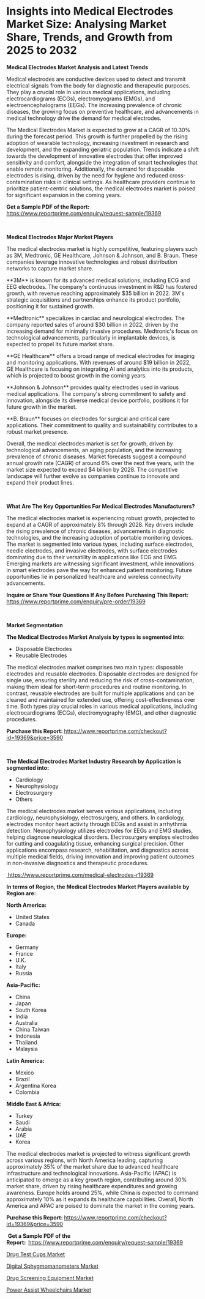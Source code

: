 <p><h1>Insights into Medical Electrodes Market Size: Analysing Market Share, Trends, and Growth from 2025 to 2032</h1></p><p><strong>Medical Electrodes Market Analysis and Latest Trends</strong></p>
<p><p>Medical electrodes are conductive devices used to detect and transmit electrical signals from the body for diagnostic and therapeutic purposes. They play a crucial role in various medical applications, including electrocardiograms (ECGs), electromyograms (EMGs), and electroencephalograms (EEGs). The increasing prevalence of chronic diseases, the growing focus on preventive healthcare, and advancements in medical technology drive the demand for medical electrodes.</p><p>The Medical Electrodes Market is expected to grow at a CAGR of 10.30% during the forecast period. This growth is further propelled by the rising adoption of wearable technology, increasing investment in research and development, and the expanding geriatric population. Trends indicate a shift towards the development of innovative electrodes that offer improved sensitivity and comfort, alongside the integration of smart technologies that enable remote monitoring. Additionally, the demand for disposable electrodes is rising, driven by the need for hygiene and reduced cross-contamination risks in clinical settings. As healthcare providers continue to prioritize patient-centric solutions, the medical electrodes market is poised for significant expansion in the coming years.</p></p>
<p><strong>Get a Sample PDF of the Report:&nbsp;</strong> <a href="https://www.reportprime.com/enquiry/request-sample/19369?utm_campaign=1905&utm_medium=2&utm_source=Github&utm_content=ia&utm_term=19032025&utm_id=medical-electrodes">https://www.reportprime.com/enquiry/request-sample/19369</a></p>
<p>&nbsp;</p>
<p><strong>Medical Electrodes Major Market Players</strong></p>
<p><p>The medical electrodes market is highly competitive, featuring players such as 3M, Medtronic, GE Healthcare, Johnson & Johnson, and B. Braun. These companies leverage innovative technologies and robust distribution networks to capture market share.</p><p>**3M** is known for its advanced medical solutions, including ECG and EEG electrodes. The company's continuous investment in R&D has fostered growth, with revenue reaching approximately $35 billion in 2022. 3M's strategic acquisitions and partnerships enhance its product portfolio, positioning it for sustained growth.</p><p>**Medtronic** specializes in cardiac and neurological electrodes. The company reported sales of around $30 billion in 2022, driven by the increasing demand for minimally invasive procedures. Medtronic's focus on technological advancements, particularly in implantable devices, is expected to propel its future market share.</p><p>**GE Healthcare** offers a broad range of medical electrodes for imaging and monitoring applications. With revenues of around $19 billion in 2022, GE Healthcare is focusing on integrating AI and analytics into its products, which is projected to boost growth in the coming years.</p><p>**Johnson & Johnson** provides quality electrodes used in various medical applications. The company's strong commitment to safety and innovation, alongside its diverse medical device portfolio, positions it for future growth in the market.</p><p>**B. Braun** focuses on electrodes for surgical and critical care applications. Their commitment to quality and sustainability contributes to a robust market presence.</p><p>Overall, the medical electrodes market is set for growth, driven by technological advancements, an aging population, and the increasing prevalence of chronic diseases. Market forecasts suggest a compound annual growth rate (CAGR) of around 6% over the next five years, with the market size expected to exceed $4 billion by 2028. The competitive landscape will further evolve as companies continue to innovate and expand their product lines.</p></p>
<p>&nbsp;</p>
<p><strong>What Are The Key Opportunities For Medical Electrodes Manufacturers?</strong></p>
<p><p>The medical electrodes market is experiencing robust growth, projected to expand at a CAGR of approximately 8% through 2028. Key drivers include the rising prevalence of chronic diseases, advancements in diagnostic technologies, and the increasing adoption of portable monitoring devices. The market is segmented into various types, including surface electrodes, needle electrodes, and invasive electrodes, with surface electrodes dominating due to their versatility in applications like ECG and EMG. Emerging markets are witnessing significant investment, while innovations in smart electrodes pave the way for enhanced patient monitoring. Future opportunities lie in personalized healthcare and wireless connectivity advancements.</p></p>
<p><strong>Inquire or Share Your Questions If Any Before Purchasing This Report:</strong> <a href="https://www.reportprime.com/enquiry/pre-order/19369?utm_campaign=1905&utm_medium=2&utm_source=Github&utm_content=ia&utm_term=19032025&utm_id=medical-electrodes">https://www.reportprime.com/enquiry/pre-order/19369</a></p>
<p>&nbsp;</p>
<p><strong>Market Segmentation</strong></p>
<p><strong>The Medical Electrodes Market Analysis by types is segmented into:</strong></p>
<p><ul><li>Disposable Electrodes</li><li>Reusable Electrodes</li></ul></p>
<p><p>The medical electrodes market comprises two main types: disposable electrodes and reusable electrodes. Disposable electrodes are designed for single use, ensuring sterility and reducing the risk of cross-contamination, making them ideal for short-term procedures and routine monitoring. In contrast, reusable electrodes are built for multiple applications and can be cleaned and maintained for extended use, offering cost-effectiveness over time. Both types play crucial roles in various medical applications, including electrocardiograms (ECGs), electromyography (EMG), and other diagnostic procedures.</p></p>
<p><strong>Purchase this Report:&nbsp;</strong><a href="https://www.reportprime.com/checkout?id=19369&price=3590&utm_campaign=1905&utm_medium=2&utm_source=Github&utm_content=ia&utm_term=19032025&utm_id=medical-electrodes">https://www.reportprime.com/checkout?id=19369&price=3590</a></p>
<p>&nbsp;</p>
<p><strong>The Medical Electrodes Market Industry Research by Application is segmented into:</strong></p>
<p><ul><li>Cardiology</li><li>Neurophysiology</li><li>Electrosurgery</li><li>Others</li></ul></p>
<p><p>The medical electrodes market serves various applications, including cardiology, neurophysiology, electrosurgery, and others. In cardiology, electrodes monitor heart activity through ECGs and assist in arrhythmia detection. Neurophysiology utilizes electrodes for EEGs and EMG studies, helping diagnose neurological disorders. Electrosurgery employs electrodes for cutting and coagulating tissue, enhancing surgical precision. Other applications encompass research, rehabilitation, and diagnostics across multiple medical fields, driving innovation and improving patient outcomes in non-invasive diagnostics and therapeutic procedures.</p></p>
<p><a href="https://www.reportprime.com/medical-electrodes-r19369?utm_campaign=1905&utm_medium=2&utm_source=Github&utm_content=ia&utm_term=19032025&utm_id=medical-electrodes">&nbsp;https://www.reportprime.com/medical-electrodes-r19369</a></p>
<p><strong>In terms of Region, the Medical Electrodes Market Players available by Region are:</strong></p>
<p>
    <p> <strong> North America: </strong>
        <ul>
            <li>United States</li>
            <li>Canada</li>
        </ul>
        </p> 
    <p> <strong> Europe: </strong>
        <ul>
            <li>Germany</li>
            <li>France</li>
            <li>U.K.</li>
            <li>Italy</li>
            <li>Russia</li>
        </ul>
        </p> 
    <p> <strong> Asia-Pacific: </strong>
        <ul>
            <li>China</li>
            <li>Japan</li>
            <li>South Korea</li>
            <li>India</li>
            <li>Australia</li>
            <li>China Taiwan</li>
            <li>Indonesia</li>
            <li>Thailand</li>
            <li>Malaysia</li>
        </ul>
        </p> 
    <p> <strong> Latin America: </strong>
        <ul>
            <li>Mexico</li>
            <li>Brazil</li>
            <li>Argentina Korea</li>
            <li>Colombia</li>
        </ul>
        </p> 
    <p> <strong> Middle East & Africa: </strong>
        <ul>
            <li>Turkey</li>
            <li>Saudi</li>
            <li>Arabia</li>
            <li>UAE</li>
            <li>Korea</li>
        </ul>
    </p>
    </p>
<p><p>The medical electrodes market is projected to witness significant growth across various regions, with North America leading, capturing approximately 35% of the market share due to advanced healthcare infrastructure and technological innovations. Asia-Pacific (APAC) is anticipated to emerge as a key growth region, contributing around 30% market share, driven by rising healthcare expenditures and growing awareness. Europe holds around 25%, while China is expected to command approximately 10% as it expands its healthcare capabilities. Overall, North America and APAC are poised to dominate the market in the coming years.</p></p>
<p><strong>Purchase this Report: </strong><a href="https://www.reportprime.com/checkout?id=19369&price=3590&utm_campaign=1905&utm_medium=2&utm_source=Github&utm_content=ia&utm_term=19032025&utm_id=medical-electrodes">https://www.reportprime.com/checkout?id=19369&price=3590</a></p>
<p>&nbsp;<strong>Get a Sample PDF of the Report:&nbsp;&nbsp;</strong><a href="https://www.reportprime.com/enquiry/request-sample/19369?utm_campaign=1905&utm_medium=2&utm_source=Github&utm_content=ia&utm_term=19032025&utm_id=medical-electrodes">https://www.reportprime.com/enquiry/request-sample/19369</a></p>
<p><strong></strong></p>
<p><p><a href="https://github.com/elvutedipela/Market-Research-Report-List-1/blob/main/drug-test-cups-market.md?utm_campaign=1905&utm_medium=2&utm_source=Github&utm_content=ia&utm_term=19032025&utm_id=medical-electrodes">Drug Test Cups Market</a></p><p><a href="https://github.com/hedbomkrahe/Market-Research-Report-List-1/blob/main/digital-sphygmomanometers-market.md?utm_campaign=1905&utm_medium=2&utm_source=Github&utm_content=ia&utm_term=19032025&utm_id=medical-electrodes">Digital Sphygmomanometers Market</a></p><p><a href="https://github.com/nkbaroga/Market-Research-Report-List-1/blob/main/drug-screening-equipment-market.md?utm_campaign=1905&utm_medium=2&utm_source=Github&utm_content=ia&utm_term=19032025&utm_id=medical-electrodes">Drug Screening Equipment Market</a></p><p><a href="https://github.com/ritooesiaba/Market-Research-Report-List-1/blob/main/power-assist-wheelchairs-market.md?utm_campaign=1905&utm_medium=2&utm_source=Github&utm_content=ia&utm_term=19032025&utm_id=medical-electrodes">Power Assist Wheelchairs Market</a></p></p>